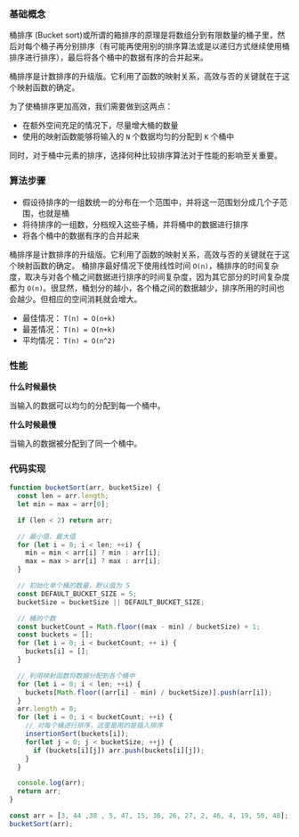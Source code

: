 ### 基础概念

桶排序 (Bucket sort)或所谓的箱排序的原理是将数组分到有限数量的桶子里，然后对每个桶子再分别排序（有可能再使用别的排序算法或是以递归方式继续使用桶排序进行排序），最后将各个桶中的数据有序的合并起来。

桶排序是计数排序的升级版。它利用了函数的映射关系，高效与否的关键就在于这个映射函数的确定。

为了使桶排序更加高效，我们需要做到这两点：

* 在额外空间充足的情况下，尽量增大桶的数量
* 使用的映射函数能够将输入的 `N` 个数据均匀的分配到 `K` 个桶中

同时，对于桶中元素的排序，选择何种比较排序算法对于性能的影响至关重要。

### 算法步骤

* 假设待排序的一组数统一的分布在一个范围中，并将这一范围划分成几个子范围，也就是桶
* 将待排序的一组数，分档规入这些子桶，并将桶中的数据进行排序
* 将各个桶中的数据有序的合并起来

桶排序是计数排序的升级版。它利用了函数的映射关系，高效与否的关键就在于这个映射函数的确定。 桶排序最好情况下使用线性时间 `O(n)`，桶排序的时间复杂度，取决与对各个桶之间数据进行排序的时间复杂度，因为其它部分的时间复杂度都为 `O(n)`。很显然，桶划分的越小，各个桶之间的数据越少，排序所用的时间也会越少。但相应的空间消耗就会增大。

* 最佳情况： `T(n) = O(n+k)`
* 最差情况： `T(n) = O(n+k)`
* 平均情况： `T(n) = O(n^2)`

### 性能

**什么时候最快**

当输入的数据可以均匀的分配到每一个桶中。

**什么时候最慢**

当输入的数据被分配到了同一个桶中。

### 代码实现

```js
function bucketSort(arr, bucketSize) {
  const len = arr.length;
  let min = max = arr[0];

  if (len < 2) return arr;

  // 最小值、最大值
  for (let i = 0; i < len; ++i) {
    min = min < arr[i] ? min : arr[i];
    max = max > arr[i] ? max : arr[i];
  }

  // 初始化单个桶的数量，默认值为 5
  const DEFAULT_BUCKET_SIZE = 5;
  bucketSize = bucketSize || DEFAULT_BUCKET_SIZE;

  // 桶的个数
  const bucketCount = Math.floor((max - min) / bucketSize) + 1;
  const buckets = [];
  for (let i = 0; i < bucketCount; ++ i) {
    buckets[i] = [];
  }

  // 利用映射函数将数据分配到各个桶中
  for (let i = 0; i < len; ++i) {
    buckets[Math.floor((arr[i] - min) / bucketSize)].push(arr[i]);
  }
  arr.length = 0;
  for (let i = 0; i < bucketCount; ++i) {
    // 对每个桶进行排序，这里是用的是插入排序
    insertionSort(buckets[i]);
    for(let j = 0; j < bucketSize; ++j) {
      if (buckets[i][j]) arr.push(buckets[i][j]);
    }
  }

  console.log(arr);
  return arr;
}

const arr = [3, 44 ,38 , 5, 47, 15, 36, 26, 27, 2, 46, 4, 19, 50, 48];
bucketSort(arr);
```

